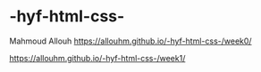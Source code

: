 # -hyf-html-css-
Mahmoud Allouh
https://allouhm.github.io/-hyf-html-css-/week0/

https://allouhm.github.io/-hyf-html-css-/week1/
